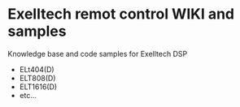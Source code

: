 # Exelltech remot control WIKI and samples
Knowledge base and code samples for Exelltech DSP 
- ELt404(D)
-  ELT808(D)
-  ELT1616(D)
-  etc...
